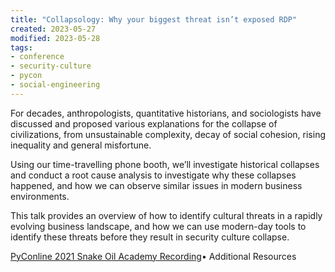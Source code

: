 ```yaml
---
title: "Collapsology: Why your biggest threat isn’t exposed RDP"
created: 2023-05-27
modified: 2023-05-28
tags:
- conference
- security-culture
- pycon
- social-engineering
---
```


For decades, anthropologists, quantitative historians, and sociologists have discussed and proposed various explanations for the collapse of civilizations, from unsustainable complexity, decay of social cohesion, rising inequality and general misfortune.  
  
Using our time-travelling phone booth, we’ll investigate historical collapses and conduct a root cause analysis to investigate why these collapses happened, and how we can observe similar issues in modern business environments.  
  
This talk provides an overview of how to identify cultural threats in a rapidly evolving business landscape, and how we can use modern-day tools to identify these threats before they result in security culture collapse.  
  
[PyConline 2021 Snake Oil Academy Recording](https://www.youtube.com/watch?v=iP1EPNQ0CjY)• Additional Resources